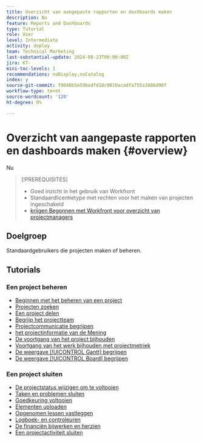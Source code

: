 ```yaml
---
title: Overzicht van aangepaste rapporten en dashboards maken
description: Nu
feature: Reports and Dashboards
type: Tutorial
role: User
level: Intermediate
activity: deploy
team: Technical Marketing
last-substantial-update: 2024-08-23T00:00:00Z
jira: KT-
mini-toc-levels: 1
recommendations: noDisplay,noCatalog
index: y
source-git-commit: f9040b5e59bedfd18c9010acadfa755a3886d90f
workflow-type: tm+mt
source-wordcount: '120'
ht-degree: 0%

---
```



# Overzicht van aangepaste rapporten en dashboards maken {#overview}

Nu

>[!PREREQUISITES]
>
>* Goed inzicht in het gebruik van Workfront
>* Standaardlicentietype met rechten voor het maken van projecten ingeschakeld
>* [ krijgen Begonnen met Workfront voor overzicht van projectmanagers ](https://experienceleague.adobe.com/?recommended=Workfront-U-1-2022.1.planners)


## Doelgroep

Standaardgebruikers die projecten maken of beheren.

## Tutorials

### Een project beheren

* [Beginnen met het beheren van een project](/help/manage-work/projects/getting-started-manage-a-project.md)
* [Projecten zoeken](/help/manage-work/projects/find-projects.md)
* [Een project delen](/help/manage-work/projects/share-a-project.md)
* [Begrijp het projectteam](/help/manage-work/projects/understand-the-project-team.md)
* [Projectcommunicatie begrijpen](/help/manage-work/projects/understand-project-communication.md)
* [ het projectinformatie van de Mening ](/help/manage-work/projects/view-project-information.md)
* [De voortgang van het project bijhouden](/help/manage-work/projects/track-overall-project-progress.md)
* [Voortgang van het werk bijhouden met projectmetriek](/help/manage-work/projects/track-work-progress-with-project-metrics.md)
* [De weergave [!UICONTROL Gantt] begrijpen](/help/manage-work/projects/understand-the-gantt-view.md)
* [De weergave [!UICONTROL Board] begrijpen](/help/manage-work/projects/understand-the-board-view.md)


### Een project sluiten

* [De projectstatus wijzigen om te voltooien](/help/manage-work/projects/change-the-project-status.md)
* [Taken en problemen sluiten](/help/manage-work/close-a-project/close-tasks-and-issues.md)
* [Goedkeuring voltooien](/help/manage-work/close-a-project/complete-approvals.md)
* [Elementen uploaden](/help/manage-work/close-a-project/upload-assets.md)
* [Opgenomen lessen vastleggen](/help/manage-work/close-a-project/lessons-learned-from-closing-a-project.md)
* [Logboek- en controleuren](/help/manage-work/close-a-project/log-and-review-hours.md)
* [De financiën bijwerken en herzien](/help/manage-work/project-finances/update-and-review-finances.md)
* [Een projectactiviteit sluiten](/help/manage-work/close-a-project/close-a-project-activity.md)

